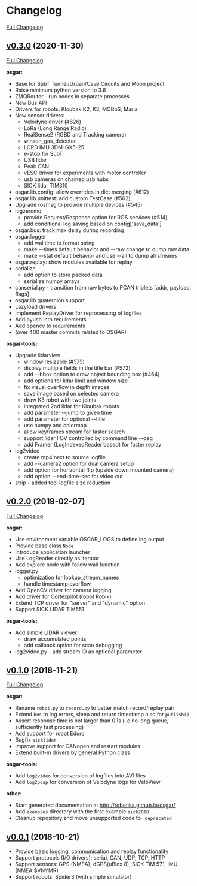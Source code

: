 # Changelog

[Full Changelog](https://github.com/robotika/osgar/compare/v0.3.0...master)

## [v0.3.0](https://github.com/robotika/osgar/tree/v0.3.0) (2020-11-30)
[Full Changelog](https://github.com/robotika/osgar/compare/v0.2.0...v0.3.0)

**osgar:**
- Base for SubT Tunnel/Urban/Cave Circuits and Moon project
- Raise minimum python version to 3.6
- ZMQRouter - run nodes in separate processes
- New Bus API
- Drivers for robots: Kloubak K2, K3, MOBoS, Maria
- New sensor drivers:
   - Velodyne driver (#626)
   - LoRa (Long Range Radio)
   - RealSense2 (RGBD and Tracking camera)
   - winsen_gas_detector
   - LORD IMU 3DM-GX5-25
   - e-stop for SubT
   - USB lidar
   - Peak CAN
   - vESC driver for experiments with motor controller
   - usb cameras on chained usb hubs
   - SICK lidar TIM310
- osgar.lib.config: allow overrides in dict merging (#612) 
- osgar.lib.unittest: add custom TestCase (#562) 
- Upgrade rosmsg to provide multiple devices (#545) 
- logzeromq 
   - provide Request/Response option for ROS services (#514)
   - add conditional log saving based on config['save_data']
- osgar.bus: track max delay during recording
- osgar.logger
   - add walltime to format string
   - make --times default behavior and --raw change to dump raw data
   - make --stat default behavior and use --all to dump all streams  
- osgar.replay: show modules available for replay
- serialize
   - add option to store packed data
   - serialize numpy arrays
- canserial.py - transition from raw bytes to PCAN triplets [addr, payload, flags]
- osgar.lib.quaternion support
- Lazyload drivers
- Implement ReplayDriver for reprocessing of logfiles
- Add pyusb into requirements
- Add opencv to requirements
- (over 400 master commits related to OSGAR)

**osgar-tools:**
- Upgrade lidarview
  - window resizable (#575)
  - display multiple fields in the title bar (#572)
  - add --bbox option to draw object bounding box (#464)
  - add options for lidar limit and window size
  - fix visual overflow in depth images
  - save image based on selected camera
  - draw K3 robot with two joints 
  - integrated 2nd lidar for Kloubak robots
  - add parameter --jump to given time
  - add parameter for optional --title
  - use numpy and colormap
  - allow keyframes stream for faster search
  - support lidar FOV controlled by command line --deg
  - add Framer (LogIndexedReader based) for faster replay
- log2video
  - create mp4 next to source logfile 
  - add --camera2 option for dual camera setup
  - add option for horizontal flip (upside down mounted camera)
  - add option --end-time-sec for video cut
- strip - added tool logfile size reduction

## [v0.2.0](https://github.com/robotika/osgar/tree/v0.2.0) (2019-02-07)
[Full Changelog](https://github.com/robotika/osgar/compare/v0.1.0...v0.2.0)

**osgar:**
- Use environment variable OSGAR_LOGS to define log output
- Provide base class `Node`
- Introduce application launcher
- Use LogReader directly as iterator
- Add explore node with follow wall function
- logger.py
  - optimization for lookup_stream_names
  - handle timestamp overflow
- Add OpenCV driver for camera logging
- Add driver for Cortexpilot (robot Robik)
- Extend TCP driver for "server" and "dynamic" option
- Support SICK LIDAR TiM551

**osgar-tools:**
- Add simple LIDAR viewer
  - draw accumulated points
  - add callback option for scan debugging
- log2video.py - add stream ID as optional parameter


## [v0.1.0](https://github.com/robotika/osgar/tree/v0.1.0) (2018-11-21)
[Full Changelog](https://github.com/robotika/osgar/compare/v0.0.1...v0.1.0)

**osgar:**
- Rename `robot.py` to `record.py` to better match record/replay pair
- Extend `bus` to log errors, sleep and return timestamp also for `publish()`
- Assert response time is not larger than 0.1s (i.e no long queue, sufficiently fast processing)
- Add support for robot Eduro
- Bugfix `sicklidar`
- Improve support for CANopen and restart modules
- Extend built-in drivers by general Python class

**osgar-tools:**
- Add `log2video` for conversion of logfiles into AVI files
- Add `log2pcap` for conversion of Velodyne logs for VeloView

**other:**
- Start generated documentation at http://robotika.github.io/osgar/
- Add `examples` directory with the first example `sick2018`
- Cleanup repository and move unsupported code to `_deprecated`


## [v0.0.1](https://github.com/robotika/osgar/tree/v0.0.1) (2018-10-21)

- Provide basic logging, communication and replay functionality
- Support protocols (I/O drivers): serial, CAN, UDP, TCP, HTTP
- Support sensors: GPS (NMEA), dGPS(uBlox 8), SICK TiM 571, IMU (NMEA $VNYMR)
- Support robots: Spider3 (with simple simulator)

